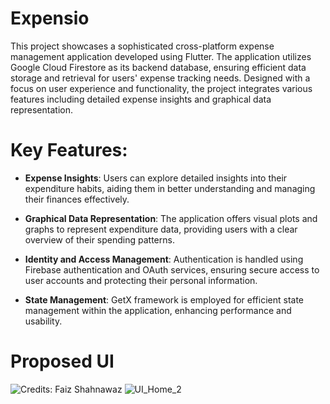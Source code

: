# Expensio

This project showcases a sophisticated cross-platform expense management application developed using Flutter. The application utilizes Google Cloud Firestore as its backend database, ensuring efficient data storage and retrieval for users' expense tracking needs. Designed with a focus on user experience and functionality, the project integrates various features including detailed expense insights and graphical data representation.

# Key Features:

 * **Expense Insights**: Users can explore detailed insights into their expenditure habits, aiding them in better understanding and managing their finances effectively.

 * **Graphical Data Representation**: The application offers visual plots and graphs to represent expenditure data, providing users with a clear overview of their spending patterns.

 * **Identity and Access Management**: Authentication is handled using Firebase authentication and OAuth services, ensuring secure access to user accounts and protecting their personal information.

 * **State Management**: GetX framework is employed for efficient state management within the application, enhancing performance and usability.

# Proposed UI
![Credits: Faiz Shahnawaz](https://dribbble.com/shots/17913062-Expense-Tracker-Application)
![UI_Home_2](https://github.com/LavenderBridge/Expensio_v2/assets/71207110/df83726d-eeeb-4646-9557-04c590b96f61)

